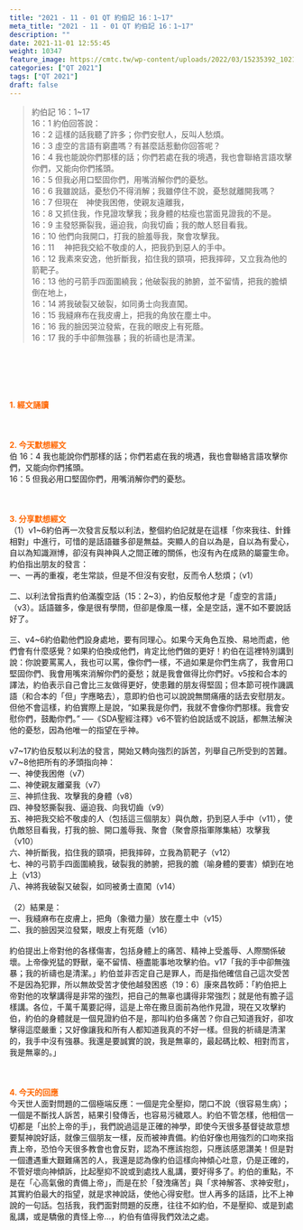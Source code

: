 ```yaml
---
title: "2021 - 11 - 01 QT 約伯記 16：1~17"
meta_title: "2021 - 11 - 01 QT 約伯記 16：1~17"
description: ""
date: 2021-11-01 12:55:45
weight: 10347
feature_image: https://cmtc.tw/wp-content/uploads/2022/03/15235392_10211799862337740_180693556567566654_o-1.webp
categories: ["QT 2021"]
tags: ["QT 2021"]
draft: false
---
```


<blockquote>約伯記 16：1~17<br />
16：1 約伯回答說：<br />
16：2 這樣的話我聽了許多；你們安慰人，反叫人愁煩。<br />
16：3 虛空的言語有窮盡嗎？有甚麼話惹動你回答呢？<br />
16：4 我也能說你們那樣的話；你們若處在我的境遇，我也會聯絡言語攻擊你們，又能向你們搖頭。<br />
16：5 但我必用口堅固你們，用嘴消解你們的憂愁。<br />
16：6 我雖說話，憂愁仍不得消解；我雖停住不說，憂愁就離開我嗎？<br />
16：7 但現在　神使我困倦，使親友遠離我，<br />
16：8 又抓住我，作見證攻擊我；我身體的枯瘦也當面見證我的不是。<br />
16：9 主發怒撕裂我，逼迫我，向我切齒；我的敵人怒目看我。<br />
16：10 他們向我開口，打我的臉羞辱我，聚會攻擊我。<br />
16：11 　神把我交給不敬虔的人，把我扔到惡人的手中。<br />
16：12 我素來安逸，他折斷我，掐住我的頸項，把我摔碎，又立我為他的箭靶子。<br />
16：13 他的弓箭手四面圍繞我；他破裂我的肺腑，並不留情，把我的膽傾倒在地上，<br />
16：14 將我破裂又破裂，如同勇士向我直闖。<br />
16：15 我縫麻布在我皮膚上，把我的角放在塵土中。<br />
16：16 我的臉因哭泣發紫，在我的眼皮上有死蔭。<br />
16：17 我的手中卻無強暴；我的祈禱也是清潔。</blockquote><br />
&nbsp;<br />
<br />
&nbsp;<br />
<br />
<span style="color: #ff6600;"><strong>1. </strong><strong>經文誦讀</strong></span><br />
<br />
<span style="color: #ff6600;"><strong> </strong></span><br />
<br />
<span style="color: #ff6600;"><strong>2. 今天默想</strong><strong>經文<br />
</strong></span>伯 16：4 我也能說你們那樣的話；你們若處在我的境遇，我也會聯絡言語攻擊你們，又能向你們搖頭。<br />
16：5 但我必用口堅固你們，用嘴消解你們的憂愁。<br />
<br />
&nbsp;<br />
<br />
<span style="color: #ff6600;"><strong>3. 分享默想經文<br />
</strong></span>（1）v1~6約伯再一次發言反駁以利法，整個約伯記就是在這樣「你來我往、針鋒相對」中進行，可惜的是話語雖多卻是無益。突顯人的自以為是，自以為有愛心，自以為知識淵博，卻沒有與神與人之間正確的關係，也沒有內在成熟的屬靈生命。約伯指出朋友的發言：<br />
一、一再的重複，老生常談，但是不但沒有安慰，反而令人愁煩；（v1）<br />
<br />
二、以利法曾指責約伯滿腹空話（15：2~3），約伯反駁他才是「虛空的言語」（v3）。話語雖多，像是很有學問，但卻是像風一樣，全是空話，還不如不要說話好了。<br />
<br />
三、v4~6約伯勸他們設身處地，要有同理心。如果今天角色互換、易地而處，他們會有什麼感覺？如果約伯換成他們，肯定比他們做的更好！約伯在這裡特別講到說：你說要罵罵人，我也可以罵，像你們一樣，不過如果是你們生病了，我會用口堅固你們、我會用嘴來消解你們的憂愁；就是我會做得比你們好。v5按和合本的譯法，約伯表示自己會比三友做得更好，使患難的朋友得堅固；但本節可視作譏諷語（和合本的「但」字應略去），意即約伯也可以說說無關痛癢的話去安慰朋友。但他不會這樣，約伯實際上是說，“如果我是你們，我就不會像你們那樣。我會安慰你們，鼓勵你們。” ──《SDA聖經注釋》v6不管約伯說話或不說話，都無法解決他的憂愁，因為他唯一的指望在乎神。<br />
<br />
v7~17約伯反駁以利法的發言，開始又轉向強烈的訴苦，列舉自己所受到的苦難。v7~8他把所有的矛頭指向神：<br />
一、神使我困倦（v7）<br />
二、神使親友離棄我（v7）<br />
三、神抓住我、攻擊我的身體（v8）<br />
四、神發怒撕裂我、逼迫我、向我切齒（v9）<br />
五、神把我交給不敬虔的人（包括這三個朋友）與仇敵，扔到惡人手中（v11），使仇敵怒目看我，打我的臉、開口羞辱我、聚會（聚會原指軍隊集結）攻擊我（v10）<br />
六、神折斷我，掐住我的頸項，把我摔碎，立我為箭靶子（v12）<br />
七、神的弓箭手四面圍繞我，破裂我的肺腑，把我的膽（喻身體的要害）傾到在地上（v13）<br />
八、神將我破裂又破裂，如同被勇士直闖（v14）<br />
<br />
（2）結果是：<br />
一、我縫麻布在皮膚上，把角（象徵力量）放在塵土中（v15）<br />
二、我的臉因哭泣發緊，眼皮上有死蔭（v16）<br />
<br />
約伯提出上帝對他的各樣傷害，包括身體上的痛苦、精神上受羞辱、人際關係破壞。上帝像兇猛的野獸，毫不留情、極盡能事地攻擊約伯。v17「我的手中卻無強暴；我的祈禱也是清潔。」約伯並非否定自己是罪人，而是指他確信自己這次受苦不是因為犯罪，所以無故受苦才使他越發困惑（19：6）康來昌牧師：「約伯把上帝對他的攻擊講得是非常的強烈，把自己的無辜也講得非常強烈；就是他有膽子這樣講。各位，千萬千萬要記得，這是上帝在撒旦面前為他作見證，現在又攻擊約伯，約伯的身體就是一個見證約伯不是，那叫約伯多痛苦？你自己知道我好，卻攻擊得這麼嚴重；又好像讓我和所有人都知道我真的不好一樣。但我的祈禱是清潔的，我手中沒有強暴。我還是要誠實的說，我是無辜的，最起碼比較、相對而言，我是無辜的。」<br />
<br />
&nbsp;<br />
<br />
<span style="color: #ff6600;"><strong>4. 今天的回應<br />
</strong></span>今天世人面對問題的二個極端反應：一個是完全壓抑，閉口不說（很容易生病）；一個是不斷找人訴苦，結果引發傳舌，也容易污穢眾人。約伯不管怎樣，他相信一切都是「出於上帝的手」，我們說過這是正確的神學，即使今天很多基督徒故意想要幫神說好話，就像三個朋友一樣，反而被神責備。約伯好像也用強烈的口吻來指責上帝，恐怕今天很多教會也會反對，認為不應該抱怨，只應該感恩讚美！但是對一個遭遇重大艱難痛苦的人，我還是認為像約伯這樣向神傾心吐意，仍是正確的，不管好壞向神傾訴，比起壓抑不說或到處找人亂講，要好得多了。約伯的重點，不是在「心高氣傲的責備上帝」，而是在於「發洩痛苦」與「求神解答、求神安慰」，其實約伯最大的指望，就是求神說話，使他心得安慰。世人再多的話語，比不上神說的一句話。包括我，我們面對問題的反應，往往不如約伯，不是壓抑、或是到處亂講，或是驕傲的責怪上帝…，約伯有值得我們效法之處。<br />
<br />
&nbsp;
        